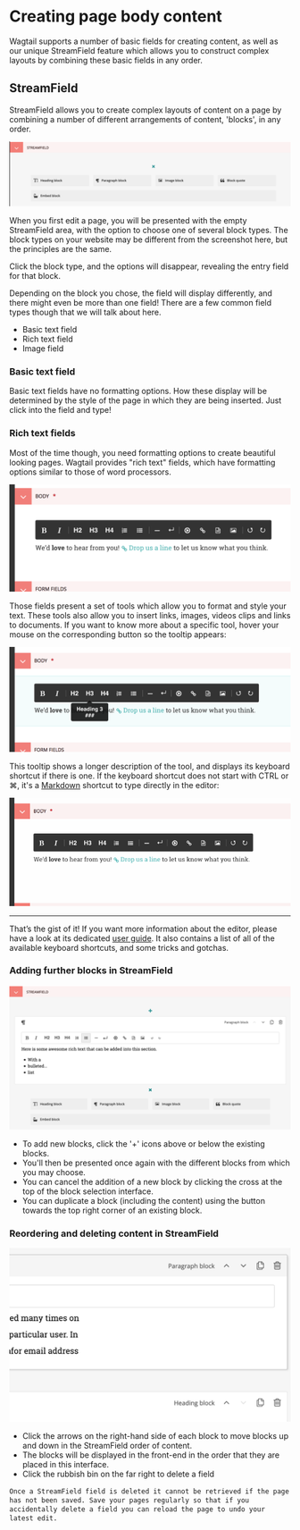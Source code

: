 # Creating page body content

Wagtail supports a number of basic fields for creating content, as well as our unique StreamField feature which allows you to construct complex layouts by combining these basic fields in any order.

## StreamField

StreamField allows you to create complex layouts of content on a page by combining a number of different arrangements of content, 'blocks', in any order.

![](../../_static/images/screen11_empty_streamfield.png)

When you first edit a page, you will be presented with the empty StreamField area, with the option to choose one of several block types. The block types on your website may be different from the screenshot here, but the principles are the same.

Click the block type, and the options will disappear, revealing the entry field for that block.

Depending on the block you chose, the field will display differently, and there might even be more than one field! There are a few common field types though that we will talk about here.

-   Basic text field
-   Rich text field
-   Image field

### Basic text field

Basic text fields have no formatting options. How these display will be determined by the style of the page in which they are being inserted. Just click into the field and type!

### Rich text fields

Most of the time though, you need formatting options to create beautiful looking pages. Wagtail provides "rich text" fields, which have formatting options similar to those of word processors.

![](../../_static/images/screen11.1_streamfield_richtext.png)

Those fields present a set of tools which allow you to format and style your text. These tools also allow you to insert links, images, videos clips and links to documents. If you want to know more about a specific tool, hover your mouse on the corresponding button so the tooltip appears:

![](../../_static/images/screen11.2_toolbar_tooltips.png)

This tooltip shows a longer description of the tool, and displays its keyboard shortcut if there is one. If the keyboard shortcut does not start with CTRL or ⌘, it's a [Markdown](https://en.wikipedia.org/wiki/Markdown) shortcut to type directly in the editor:

![](../../_static/images/screen11.3_keyboard_shortcuts_.gif)

---

That’s the gist of it! If you want more information about the editor, please have a look at its dedicated [user guide](https://www.draftail.org/docs/user-guide). It also contains a list of all of the available keyboard shortcuts, and some tricks and gotchas.

### Adding further blocks in StreamField

![](../../_static/images/screen11.8_adding_new_blocks.png)

-   To add new blocks, click the '+' icons above or below the existing blocks.
-   You'll then be presented once again with the different blocks from which you may choose.
-   You can cancel the addition of a new block by clicking the cross at the top of the block selection interface.
-   You can duplicate a block (including the content) using the button towards the top right corner of an existing block.

### Reordering and deleting content in StreamField

![](../../_static/images/screen11.9_streamfield_reordering.png)

-   Click the arrows on the right-hand side of each block to move blocks up and down in the StreamField order of content.
-   The blocks will be displayed in the front-end in the order that they are placed in this interface.
-   Click the rubbish bin on the far right to delete a field

```{warning}
Once a StreamField field is deleted it cannot be retrieved if the page has not been saved. Save your pages regularly so that if you accidentally delete a field you can reload the page to undo your latest edit.
```

